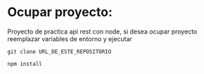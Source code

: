 # Ocupar proyecto:

Proyecto de practica api rest con node, si desea ocupar proyecto reemplazar variables de entorno y ejecutar
```
git clone URL_DE_ESTE_REPOSITORIO
```

```
npm install
```

